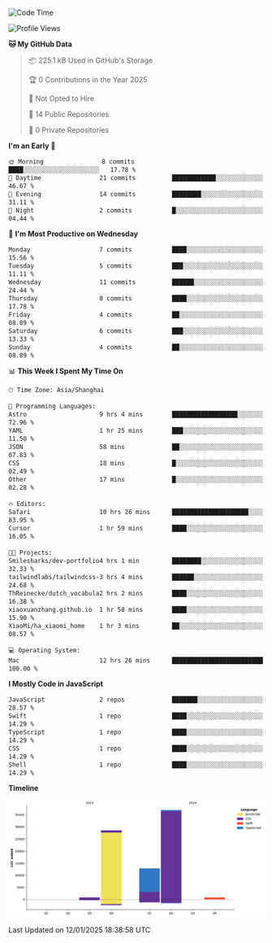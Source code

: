 <!--
**PascalDai/PascalDai** is a ✨ _special_ ✨ repository because its `README.md` (this file) appears on your GitHub profile.

Here are some ideas to get you started:

- 🔭 I’m currently working on ...
- 🌱 I’m currently learning ...
- 👯 I’m looking to collaborate on ...
- 🤔 I’m looking for help with ...
- 💬 Ask me about ...
- 📫 How to reach me: ...
- 😄 Pronouns: ...
- ⚡ Fun fact: ...
-->

<!--START_SECTION:waka-->
![Code Time](http://img.shields.io/badge/Code%20Time-776%20hrs%203%20mins-blue)

![Profile Views](http://img.shields.io/badge/Profile%20Views-0-blue)

**🐱 My GitHub Data** 

> 📦 225.1 kB Used in GitHub's Storage 
 > 
> 🏆 0 Contributions in the Year 2025
 > 
> 🚫 Not Opted to Hire
 > 
> 📜 14 Public Repositories 
 > 
> 🔑 0 Private Repositories 
 > 
**I'm an Early 🐤** 

```text
🌞 Morning                8 commits           ████░░░░░░░░░░░░░░░░░░░░░   17.78 % 
🌆 Daytime                21 commits          ████████████░░░░░░░░░░░░░   46.67 % 
🌃 Evening                14 commits          ████████░░░░░░░░░░░░░░░░░   31.11 % 
🌙 Night                  2 commits           █░░░░░░░░░░░░░░░░░░░░░░░░   04.44 % 
```
📅 **I'm Most Productive on Wednesday** 

```text
Monday                   7 commits           ████░░░░░░░░░░░░░░░░░░░░░   15.56 % 
Tuesday                  5 commits           ███░░░░░░░░░░░░░░░░░░░░░░   11.11 % 
Wednesday                11 commits          ██████░░░░░░░░░░░░░░░░░░░   24.44 % 
Thursday                 8 commits           ████░░░░░░░░░░░░░░░░░░░░░   17.78 % 
Friday                   4 commits           ██░░░░░░░░░░░░░░░░░░░░░░░   08.89 % 
Saturday                 6 commits           ███░░░░░░░░░░░░░░░░░░░░░░   13.33 % 
Sunday                   4 commits           ██░░░░░░░░░░░░░░░░░░░░░░░   08.89 % 
```


📊 **This Week I Spent My Time On** 

```text
🕑︎ Time Zone: Asia/Shanghai

💬 Programming Languages: 
Astro                    9 hrs 4 mins        ██████████████████░░░░░░░   72.96 % 
YAML                     1 hr 25 mins        ███░░░░░░░░░░░░░░░░░░░░░░   11.50 % 
JSON                     58 mins             ██░░░░░░░░░░░░░░░░░░░░░░░   07.83 % 
CSS                      18 mins             █░░░░░░░░░░░░░░░░░░░░░░░░   02.49 % 
Other                    17 mins             █░░░░░░░░░░░░░░░░░░░░░░░░   02.28 % 

🔥 Editors: 
Safari                   10 hrs 26 mins      █████████████████████░░░░   83.95 % 
Cursor                   1 hr 59 mins        ████░░░░░░░░░░░░░░░░░░░░░   16.05 % 

🐱‍💻 Projects: 
Smilesharks/dev-portfolio4 hrs 1 min         ████████░░░░░░░░░░░░░░░░░   32.33 % 
tailwindlabs/tailwindcss-3 hrs 4 mins        ██████░░░░░░░░░░░░░░░░░░░   24.68 % 
ThReinecke/dutch_vocabula2 hrs 2 mins        ████░░░░░░░░░░░░░░░░░░░░░   16.38 % 
xiaoxuanzhang.github.io  1 hr 58 mins        ████░░░░░░░░░░░░░░░░░░░░░   15.90 % 
XiaoMi/ha_xiaomi_home    1 hr 3 mins         ██░░░░░░░░░░░░░░░░░░░░░░░   08.57 % 

💻 Operating System: 
Mac                      12 hrs 26 mins      █████████████████████████   100.00 % 
```

**I Mostly Code in JavaScript** 

```text
JavaScript               2 repos             ███████░░░░░░░░░░░░░░░░░░   28.57 % 
Swift                    1 repo              ████░░░░░░░░░░░░░░░░░░░░░   14.29 % 
TypeScript               1 repo              ████░░░░░░░░░░░░░░░░░░░░░   14.29 % 
CSS                      1 repo              ████░░░░░░░░░░░░░░░░░░░░░   14.29 % 
Shell                    1 repo              ████░░░░░░░░░░░░░░░░░░░░░   14.29 % 
```



**Timeline**

![Lines of Code chart](https://raw.githubusercontent.com/PascalDai/PascalDai/main/assets/bar_graph.png)


 Last Updated on 12/01/2025 18:38:58 UTC
<!--END_SECTION:waka-->
